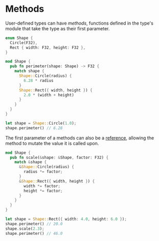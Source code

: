# Methods

User-defined types can have *methods*, functions defined in the type's module
that take the type as their first parameter.

```rs
enum Shape {
  Circle(F32),
  Rect { width: F32, height: F32 },
}

mod Shape {
  pub fn perimeter(shape: Shape) -> F32 {
    match shape {
      Shape::Circle(radius) {
        6.28 * radius
      }
      Shape::Rect({ width, height }) {
        2.0 * (width + height)
      }
    }
  }
}

let shape = Shape::Circle(1.0);
shape.perimeter() // 6.28
```

The first parameter of a methods can also be a [reference](./references.md),
allowing the method to mutate the value it is called upon.

```rs
mod Shape {
  pub fn scale(&shape: &Shape, factor: F32) {
    match &shape {
      &Shape::Circle(radius) {
        radius *= factor;
      }
      &Shape::Rect({ width, height }) {
        width *= factor;
        height *= factor;
      }
    }
  }
}

let shape = Shape::Rect({ width: 4.0, height: 6.0 });
shape.perimeter() // 20.0
shape.scale(2.3);
shape.perimeter() // 46.0
```
